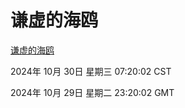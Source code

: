 # 谦虚的海鸥
[谦虚的海鸥](http://219.139.197.74:56308/qxdho/course/base/hotlink/index.php)

2024年 10月 30日 星期三 07:20:02 CST

2024年 10月 29日 星期二 23:20:02 GMT
